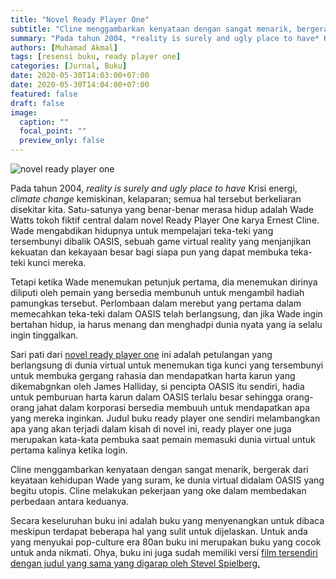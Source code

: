 ```yaml
---
title: "Novel Ready Player One"
subtitle: "Cline menggambarkan kenyataan dengan sangat menarik, bergerak dari keyataan kehidupan Wade yang suram, ke dunia virtual didalam OASIS yang begitu utopis. Cline melakukan pekerjaan yang oke dalam membedakan perbedaan antara keduanya."
summary: "Pada tahun 2004, *reality is surely and ugly place to have* Krisi energi, *climate change* kemiskinan, kelaparan; semua hal tersebut berkeliaran disekitar kita."
authors: [Muhamad Akmal]
tags: [resensi buku, ready player one]
categories: [Jurnal, Buku]
date: 2020-05-30T14:03:00+07:00
date: 2020-05-30T14:04:00+07:00
featured: false
draft: false
image:
  caption: ""
  focal_point: ""
  preview_only: false
---
```

![novel ready player one](https://i.loli.net/2020/05/30/M2cLqEdUYrHalx4.jpg)

Pada tahun 2004, *reality is surely and ugly place to have* Krisi energi, *climate change* kemiskinan, kelaparan; semua hal tersebut berkeliaran disekitar kita. Satu-satunya yang benar-benar merasa hidup adalah Wade Watts tokoh fiktif central dalam novel Ready Player One karya Ernest Cline. Wade mengabdikan hidupnya untuk mempelajari teka-teki yang tersembunyi dibalik OASIS, sebuah game virtual reality yang menjanjikan kekuatan dan kekayaan besar bagi siapa pun yang dapat membuka teka-teki kunci mereka.

Tetapi ketika Wade menemukan petunjuk pertama, dia menemukan dirinya diliputi oleh pemain yang bersedia membunuh untuk mengambil hadiah pamungkas tersebut. Perlombaan dalam merebut yang pertama dalam memecahkan teka-teki dalam OASIS telah berlangsung, dan jika Wade ingin bertahan hidup, ia harus menang dan menghadpi dunia nyata yang ia selalu ingin tinggalkan.

Sari pati dari [novel ready player one](https://www.amazon.com/Ready-Player-One-Ernest-Cline/dp/0307887448/ref=as_li_ss_il?s=books&ie=UTF8&qid=1483928165&sr=1-1&keywords=ready+player+one&refinements=p_n_feature_browse-bin:2656022011&linkCode=li3&tag=arlsbooclu-20&linkId=d16c43c81b5ef8e50b49d0070ff60095) ini adalah petulangan yang berlangsung di dunia virtual untuk menemukan tiga kunci yang tersembunyi untuk membuka gergang rahasia dan mendapatkan harta karun yang dikemabgnkan oleh James Halliday, si pencipta OASIS itu sendiri, hadia untuk pemburuan harta karun dalam OASIS terlalu besar sehingga orang-orang jahat dalam korporasi bersedia membuuh untuk mendapatkan apa yang mereka inginkan. Judul buku ready player one sendiri melambangkan apa yang akan terjadi dalam kisah di novel ini, ready player one juga merupakan kata-kata pembuka saat pemain memasuki dunia virtual untuk pertama kalinya ketika login.

Cline menggambarkan kenyataan dengan sangat menarik, bergerak dari keyataan kehidupan Wade yang suram, ke dunia virtual didalam OASIS yang begitu utopis. Cline melakukan pekerjaan yang oke dalam membedakan perbedaan antara keduanya.

Secara keseluruhan buku ini adalah buku yang menyenangkan untuk dibaca meskipun terdapat beberapa hal yang sulit untuk dijelaskan. Untuk anda yang menyukai pop-culture era 80an buku ini merupakan buku yang cocok untuk anda nikmati. Ohya, buku ini juga sudah memiliki versi [film tersendiri dengan judul yang sama yang digarap oleh Stevel Spielberg.](https://www.imdb.com/title/tt1677720/)